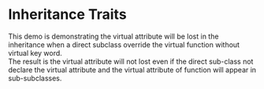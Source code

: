 #   Inheritance Traits
This demo is demonstrating the virtual attribute will be lost in the inheritance when
a direct subclass override the virtual function without virtual key word.<br/>
The result is the virtual attribute will not lost even if the direct sub-class not declare the virtual
attribute and the virtual attribute of function will appear in sub-subclasses.